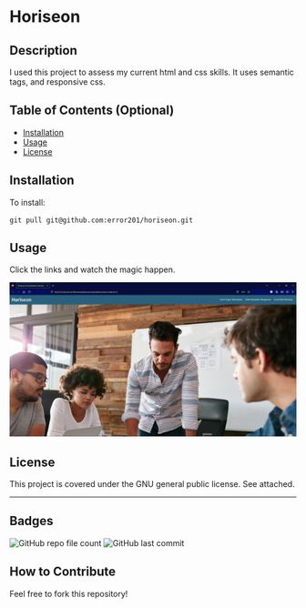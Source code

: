 # Horiseon

## Description

I used this project to assess my current html and css skills. It uses semantic tags, and responsive css.


## Table of Contents (Optional)

- [Installation](#installation)
- [Usage](#usage)
- [License](#license)

## Installation

To install:
```
git pull git@github.com:error201/horiseon.git
```

## Usage

Click the links and watch the magic happen.

![website screenshot](./assets/images/Screenshot.png)


## License

This project is covered under the GNU general public license. See attached.

---

## Badges

![GitHub repo file count](https://img.shields.io/github/directory-file-count/error201/horiseon)
![GitHub last commit](https://img.shields.io/github/last-commit/error201/horiseon)


## How to Contribute

Feel free to fork this repository!
